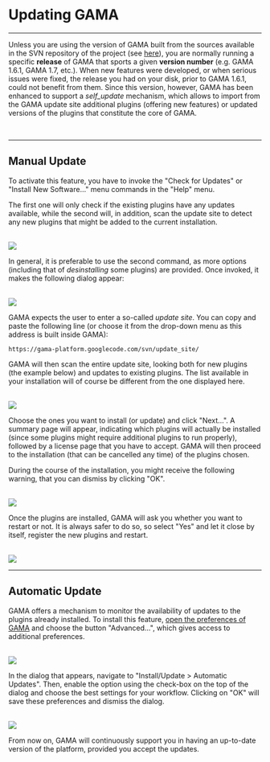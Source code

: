# Updating GAMA

---

Unless you are using the version of GAMA built from the sources available in the SVN repository of the project (see [here](G__InstallingSvnVersion.md)), you are normally running a specific **release** of GAMA that sports a given **version number** (e.g. GAMA 1.6.1, GAMA 1.7, etc.). When new features were developed, or when serious issues were fixed, the release you had on your disk, prior to GAMA 1.6.1, could not benefit from them. Since this version, however, GAMA has been enhanced to support a _self\_update_ mechanism, which allows to import from the GAMA update site additional plugins (offering new features) or updated versions of the plugins that constitute the core of GAMA.

<br />

---

## Manual Update
To activate this feature, you have to invoke the "Check for Updates" or "Install New Software…" menu commands in the "Help" menu.

The first one will only check if the existing plugins have any updates available, while the second will, in addition, scan the update site to detect any new plugins that might be added to the current installation.


<br />
<img src='images/auto_update/menu_install.png' /> <br />

In general, it is preferable to use the second command, as more options (including that of _desinstalling_ some plugins) are provided. Once invoked, it makes the following dialog appear:

<br />
<img src='images/auto_update/dialog_install.png' /> <br />

GAMA expects the user to enter a so-called _update site_. You can copy and paste the following line (or choose it from the drop-down menu as this address is built inside GAMA):
```
https://gama-platform.googlecode.com/svn/update_site/
```
GAMA will then scan the entire update site, looking both for new plugins (the example below) and updates to existing plugins. The list available in your installation will of course be different from the one displayed here.

<br />
<img src='images/auto_update/dialog_install_2.png' /> <br />

Choose the ones you want to install (or update) and click "Next…". A summary page will appear, indicating which plugins will actually be installed (since some plugins might require additional plugins to run properly), followed by a license page that you have to accept. GAMA will then proceed to the installation (that can be cancelled any time) of the plugins chosen.

During the course of the installation, you might receive the following warning, that you can dismiss by clicking "OK".

<br />
<img src='images/auto_update/warning_install.png' /> <br />

Once the plugins are installed, GAMA will ask you whether you want to restart or not. It is always safer to do so, so select "Yes" and let it close by itself, register the new plugins and restart.

<br />
<img src='images/auto_update/install_restart.png' /> <br />


---

## Automatic Update
GAMA offers a mechanism to monitor the availability of updates to the plugins already installed. To install this feature, [open the preferences of GAMA](G__Preferences.md) and choose the button "Advanced…", which gives access to additional preferences.

<br />
<img src='images/auto_update/open_advanced.png' /> <br />

In the dialog that appears, navigate to "Install/Update > Automatic Updates". Then, enable the option using the check-box on the top of the dialog and choose the best settings for your workflow. Clicking on "OK" will save these preferences and dismiss the dialog.

<br />
<img src='images/auto_update/prefs_update.png' />
<br />

From now on, GAMA will continuously support you in having an up-to-date version of the platform, provided you accept the updates.